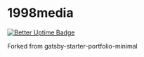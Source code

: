# 1998media

[![Better Uptime Badge](https://betteruptime.com/status-badges/v1/monitor/2nvb.svg)](https://betteruptime.com/?utm_source=status_badge)


Forked from gatsby-starter-portfolio-minimal
